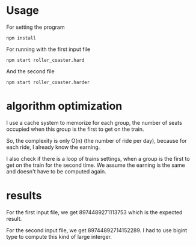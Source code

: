 
# Usage

For setting the program

`npm install`

For running with the first input file

`npm start roller_coaster.hard`

And the second file

`npm start roller_coaster.harder`

# algorithm optimization

I use a cache system to memorize for each group, the number of seats occupied when this group is the first to get on the train.

So, the complexity is only O(n) (the number of ride per day), because for each ride, I already know the earning.

I also check if there is a loop of trains settings, when a group is the first to get on the train for the second time. We assume the earning is the same and doesn't have to be computed again.

# results

For the first input file, we get 8974489271113753 which is the expected result.

For the second input file, we get 89744892714152289. I had to use bigint type to compute this kind of large interger.